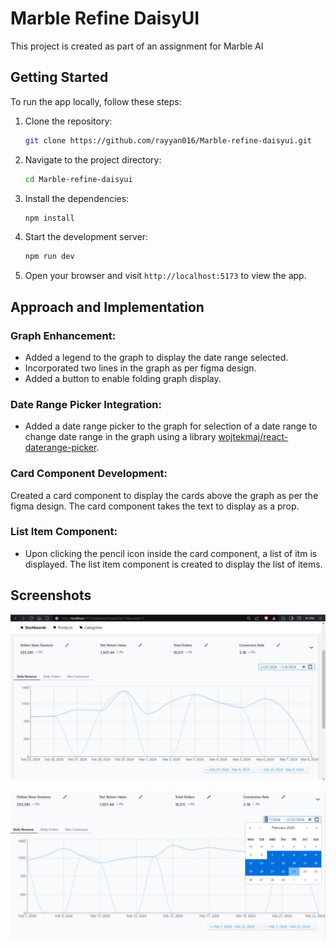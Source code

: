 # Marble Refine DaisyUI

This project is created as part of an assignment for Marble AI

## Getting Started

To run the app locally, follow these steps:

1. Clone the repository:

   ```bash
   git clone https://github.com/rayyan016/Marble-refine-daisyui.git
   ```

2. Navigate to the project directory:

   ```bash
   cd Marble-refine-daisyui
   ```

3. Install the dependencies:

   ```bash
   npm install
   ```

4. Start the development server:

   ```bash
   npm run dev
   ```

5. Open your browser and visit `http://localhost:5173` to view the app.


## Approach and Implementation

### Graph Enhancement:

- Added a legend to the graph to display the date range selected.
- Incorporated two lines in the graph as per figma design.
- Added a button to enable folding graph display.

### Date Range Picker Integration:

- Added a date range picker to the graph for selection of a date range to change date range in the graph using a library [wojtekmaj/react-daterange-picker](https://github.com/wojtekmaj/react-daterange-picker).

### Card Component Development:

Created a card component to display the cards above the graph as per the figma design. The card component takes the text to display as a prop.

### List Item Component:

- Upon clicking the pencil icon inside the card component, a list of itm is displayed. The list item component is created to display the list of items.

## Screenshots  

![alt text](image.png)

![alt text](image-1.png)